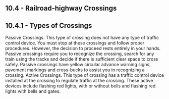 ## 10.4 - Railroad-highway Crossings
## 10.4.1 - Types of Crossings
Passive Crossings. This type of crossing does not have any type of traffic control device. You must stop at these crossings and follow proper procedures. However, the decision to proceed rests entirely in your hands. Passive crossings require you to recognize the crossing, search for any train using the tracks and decide if there is sufficient clear space to cross safely. Passive crossings have yellow circular advance warning signs, pavement markings and cross-bucks to assist you in recognizing a crossing.
Active Crossings. This type of crossing has a traffic control device installed at the crossing to regulate traffic at the crossing. These active devices include flashing red lights, with or without bells and flashing red lights with bells and gates.